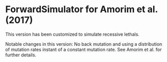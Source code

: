 # ForwardSimulator for Amorim et al. (2017)

This version has been customized to simulate recessive lethals.

Notable changes in this version: No back mutation and using a distribution of mutation rates instant of a constant mutation rate. See Amorim et al. for further details.
